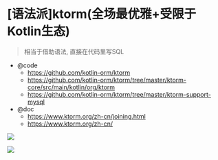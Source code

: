 # [语法派]ktorm(全场最优雅+受限于Kotlin生态)

> 相当于借助语法, 直接在代码里写SQL

- @code 
    - https://github.com/kotlin-orm/ktorm
    - https://github.com/kotlin-orm/ktorm/tree/master/ktorm-core/src/main/kotlin/org/ktorm
    - https://github.com/kotlin-orm/ktorm/tree/master/ktorm-support-mysql
- @doc
    - https://www.ktorm.org/zh-cn/joining.html
    - https://www.ktorm.org/zh-cn/

![](https://luo0412.oss-cn-hangzhou.aliyuncs.com/1647254207312.png)    

![](https://luo0412.oss-cn-hangzhou.aliyuncs.com/1647254239591.png)